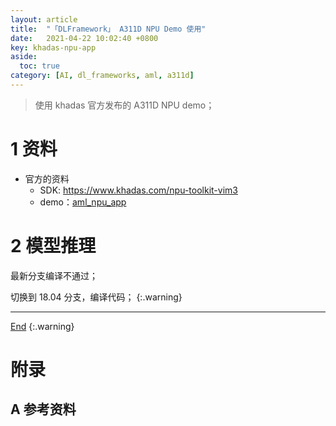 ```yaml
---
layout: article
title:  "「DLFramework」 A311D NPU Demo 使用"
date:   2021-04-22 10:02:40 +0800
key: khadas-npu-app
aside:
  toc: true
category: [AI, dl_frameworks, aml, a311d]
---
```

<span id='head'></span>  
>使用 khadas 官方发布的 A311D NPU demo；

<!--more-->     

# 1 资料
- 官方的资料
  - SDK: <https://www.khadas.com/npu-toolkit-vim3>    
  - demo：[aml_npu_app](https://gitlab.com/khadas/aml_npu_app)    


# 2 模型推理

最新分支编译不通过；    


切换到 18.04 分支，编译代码；
{:.warning}    

-------------------  
[End](#head)
{:.warning}  


# 附录
## A 参考资料
